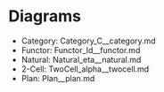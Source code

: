 # Diagrams

* Category: Category_C__category.md
* Functor: Functor_Id__functor.md
* Natural: Natural_eta__natural.md
* 2-Cell: TwoCell_alpha__twocell.md
* Plan: Plan__plan.md